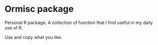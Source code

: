 
# Ormisc package
Personal R package. A collection of function that I find useful in my daily use of R.

Use and copy what you like.

